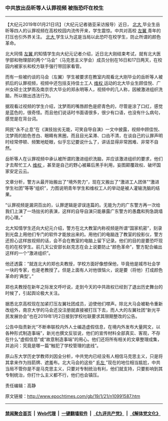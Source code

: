 ### 中共放出岳昕等人认罪视频 被指恐吓在校生
------------------------

<p>
 【大纪元2019年01月21日讯】（大纪元记者骆亚采访报导）近日，
 <a href="http://www.epochtimes.com/gb/tag/%E5%8C%97%E5%A4%A7.html">
  北大
 </a>
 毕业生岳昕等四人的认罪视频在高校校园内流传开来，学生震惊。中共对高校
 <a href="http://www.epochtimes.com/gb/tag/%E5%B7%A6%E7%BF%BC.html">
  左翼
 </a>
 青年的打压也引外界关注。
 <a href="http://www.epochtimes.com/gb/tag/%E5%8C%97%E5%A4%A7.html">
  北大
 </a>
 学生认为这是当局以此恐吓在校学生，防止所谓的颜色革命。
</p>
<p>
 北大同情
 <a href="http://www.epochtimes.com/gb/tag/%E5%B7%A6%E7%BF%BC.html">
  左翼
 </a>
 的知情学生向大纪元记者介绍，近日北大刚结束考试，就有北大医学部和物理部的两个“马会”（马克思主义学会）成员分别在16日和17日两天，在校园内被家长和校方联手强行带回家看管。
</p>
<p>
 而有一些被约谈的马会（左翼）学生被要求在教室内观看北大刚毕业的岳昕等人被抓后的认罪视频，视频中还包括支持佳士工人
 <a href="http://www.epochtimes.com/gb/tag/%E7%BB%B4%E6%9D%83.html">
  维权
 </a>
 运动的北大毕业生顾佳悦、广州女硕士沈梦雨及南京农大毕业的郑永明等人，视频中的几人称，因被激进组织洗脑，所以做出违法行为。
</p>
<p>
 据观看过视频的学生介绍，沈梦雨的嘴唇颜色是瘀青色的，尽管是涂了口红，感觉是蓝色的，很奇怪。而且他们说话时书面语很多，很少有口语，也没有什么病句，感觉是在背台词。
</p>
<p>
 网民“永不止息”在《演技拙劣无能，可笑自导自演》一文中披露，视频中顾佳悦、沈梦雨的脸色苍白、眼睛有黑圈，而且目光呆滞、口齿不清，在谈自己的认罪声明时经常停顿、频繁地眨眼，似乎忘记要说什么了，讲话显得非常困难、非常不自然。
</p>
<p>
 岳昕等人在认罪视频中承认被所谓的激进组织洗脑，并应该激进组织的要求，他们才去帮忙工人
 <a href="http://www.epochtimes.com/gb/tag/%E7%BB%B4%E6%9D%83.html">
  维权
 </a>
 ，甚至是自己的野心被幕后黑手利用，妄图颠覆政权、破坏国家安定云云。
</p>
<p>
 文章分析，警方从最开始搬出了“境外势力”，现在又搬出了“激进工人团体”“激进学生社团”等等“组织”，力图说明青年学生和维权工人的举动是被人灌输洗脑的结果。
</p>
<p>
 “认罪视频是漏洞百出的，认罪逻辑是谬误连篇的。无能为力的广东警方再一次给我们上演了一场拙劣的表演，这样的自导自演只能暴露广东警方的愚蠢和狗急跳墙的心理。”
</p>
<p>
 北大知情学生还向大纪元介绍，警方在北大教室内称视频是所谓“国家机密”，刻录到光盘上用他们专门的软件才能放出来的。用他们的电脑连了教室的投影仪，警方还担心这样放视频的话，会不会在教室的电脑上留下记录。他们的目的是要恐吓现在的在校学生。前几天公安部长赵克志在会上说要防止“颜色革命”，警方配合编出这样的一个“激进组织”。
</p>
<p>
 他还透露：“就连北大的郑也夫教授，学校方面好像想保他，毕竟他是城市社会学一块的专家，也是老教授了。但是上面有人对他很恼火，说是要（将他）打成颜色革命的‘典型’。”
</p>
<p>
 郑也夫教授在新年之际发文呼吁说，走到今天的中共政权已经到了退出历史舞台的时候了，引起舆论极大关注。
</p>
<p>
 据悉北京高校现在加紧打压左翼社团成员，迫使他们噤声。除北大马会被勒令重新改组外，南京大学的马会还没注册就直接被打压下去，而人大的左翼社团“新光平民发展协会”也在2019年1月2日接到学校社联要求其限期整改的公告。
</p>
<p>
 公告中指责新光“不断串联校内外人士编造虚假信息，在境内外发布大量网文，以各种形式制造事端”，新光也撰文反驳说，他们的宣传材料全部真实、客观，不存在什么“虚假信息”或“故意制造事端”的用心。他们还将所有相关的文章整理成集，并追问：究竟是哪一篇“触犯了学校管理的底线”。
</p>
<p>
 原山东大学历史学教师刘因全分析，中共党内已经没有人相信马克思主义，只是将其拿来作为挡箭牌、遮羞布。北大马会的这些“
 <a href="http://www.epochtimes.com/gb/tag/%E6%AF%9B%E5%B7%A6.html">
  毛左
 </a>
 ”现在的地位相当尴尬，中共当局不管你是不是马克思主义，只要对专制统治有利，他们就支持，只要影响到其专制统治，你打什么主义都不行，他们也会镇压。
</p>
<p>
 责任编辑：高静
</p>

原文链接：http://www.epochtimes.com/gb/19/1/21/n10991587.htm


------------------------
#### [禁闻聚合首页](https://github.com/gfw-breaker/banned-news/blob/master/README.md) &nbsp;|&nbsp; [Web代理](https://github.com/gfw-breaker/open-proxy/blob/master/README.md) &nbsp;|&nbsp; [一键翻墙软件](https://github.com/gfw-breaker/nogfw/blob/master/README.md) &nbsp;|&nbsp; [《九评共产党》](https://github.com/gfw-breaker/9ping.md/blob/master/README.md#九评之一评共产党是什么) &nbsp;|&nbsp; [《解体党文化》](https://github.com/gfw-breaker/jtdwh.md/blob/master/README.md#绪论)